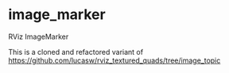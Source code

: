 # image_marker
RViz ImageMarker

This is a cloned and refactored variant of https://github.com/lucasw/rviz_textured_quads/tree/image_topic
